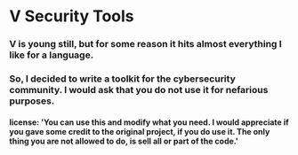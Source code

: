 
# V Security Tools
### V is young still, but for some reason it hits almost everything I like for a language. 
### So, I decided to write a toolkit for the cybersecurity community. I would ask that you do not use it for nefarious purposes.
#### license: 'You can use this and modify what you need. I would appreciate if you gave some credit to the original project, if you do use it. The only thing you are not allowed to do, is sell all or part of the code.'